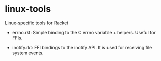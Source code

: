 linux-tools
===========

Linux-specific tools for Racket

- errno.rkt:
    Simple binding to the C errno variable + helpers.
    Useful for FFIs.

- inotify.rkt:
    FFI bindings to the inotify API.
    It is used for receiving file system events.
    

